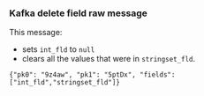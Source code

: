 ### Kafka delete field raw message

This message:
* sets `int_fld` to `null`
* clears all the values that were in `stringset_fld`.

```
{"pk0": "9z4aw", "pk1": "5ptDx", "fields": ["int_fld","stringset_fld"]}
```
